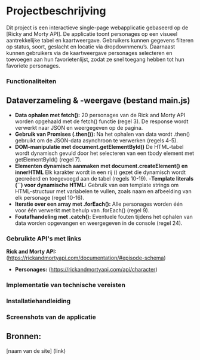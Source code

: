 # Projectbeschrijving

Dit project is een interactieve single-page webapplicatie gebaseerd op de [Ricky and Morty API]. De applicatie toont personages op een visueel aantrekkelijke tabel en kaartweergave. Gebruikers kunnen gegevens filteren op status, soort, geslacht en locatie via dropdownmenu’s. 
Daarnaast kunnen gebruikers via de kaartweergave personages selecteren en toevoegen aan hun favorietenlijst, zodat ze snel toegang hebben tot hun favoriete personages.


### Functionaliteiten

## Dataverzameling & -weergave (bestand main.js)

- **Data ophalen met fetch():** 20 personages van de Rick and Morty API worden opgehaald met de fetch() functie (regel 3). De response wordt verwerkt naar JSON en weergegeven op de pagina.
- **Gebruik van Promises (.then()):** Na het ophalen van data wordt .then() gebruikt om de JSON-data asynchroon te verwerken (regels 4-5).
- **DOM-manipulatie met document.getElementById()** De HTML-tabel wordt dynamisch gevuld door het selecteren van een tbody element met getElementById() (regel 7).
- **Elementen dynamisch aanmaken met document.createElement() en innerHTML** Elk karakter wordt in een rij (<tr>) gezet die dynamisch wordt gecreëerd en toegevoegd aan de tabel (regels 10-19).
-**Template literals (\``) voor dynamische HTML:** Gebruik van een template strings om HTML-structuur met variabelen te vullen, zoals naam en afbeelding van elk personage (regel 10-16).
- **Iteratie over een array met .forEach():** Alle personages worden één voor één verwerkt met behulp van .forEach() (regel 9).
- **Foutafhandeling met .catch():** Eventuele fouten tijdens het ophalen van data worden opgevangen en weergegeven in de console (regel 24).


### Gebruikte API's met links 
**Rick and Morty API:**(https://rickandmortyapi.com/documentation/#episode-schema) 
- **Personages:** (https://rickandmortyapi.com/api/character)


### Implementatie van technische vereisten 

### Installatiehandleiding 

### Screenshots van de applicatie 

## Bronnen: 
[naam van de site] (link)


